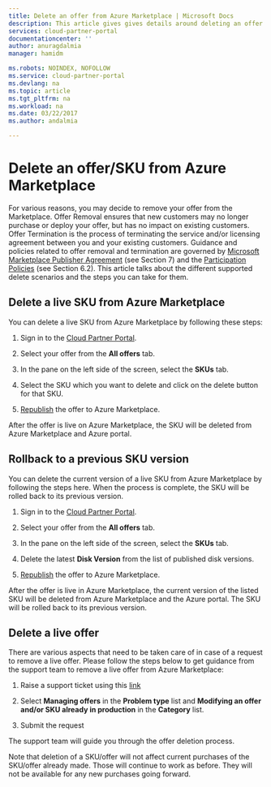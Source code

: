 ```yaml
---
title: Delete an offer from Azure Marketplace | Microsoft Docs
description: This article gives gives details around deleting an offer from Azure Marketplace
services: cloud-partner-portal
documentationcenter: ''
author: anuragdalmia
manager: hamidm

ms.robots: NOINDEX, NOFOLLOW
ms.service: cloud-partner-portal
ms.devlang: na
ms.topic: article
ms.tgt_pltfrm: na
ms.workload: na
ms.date: 03/22/2017
ms.author: andalmia

---
```

# Delete an offer/SKU from Azure Marketplace

For various reasons, you may decide to remove your offer from the Marketplace.  Offer Removal ensures that new customers may no longer purchase or deploy your offer, but has no impact on existing customers. Offer Termination is the process of terminating the service and/or licensing agreement between you and your existing customers.  Guidance and policies related to offer removal and termination are governed by [Microsoft Marketplace Publisher Agreement](http://go.microsoft.com/fwlink/?LinkID=699560) (see Section 7) and the [Participation Policies](https://azure.microsoft.com/support/legal/marketplace/participation-policies/) (see Section 6.2).   This article talks about the different supported delete scenarios and the steps you can take for them.

## Delete a live SKU from Azure Marketplace

You can delete a live SKU from Azure Marketplace by following these steps:

1.  Sign in to the [Cloud Partner Portal](https://cloudpartner.azure.com/).

2.  Select your offer from the **All offers** tab.

3.  In the pane on the left side of the screen, select the **SKUs** tab.

4.  Select the SKU which you want to delete and click on the delete button for that SKU.

5.  [Republish](./Cloud-partner-portal-make-offer-live-on-Azure-Marketplace.md) the offer to Azure Marketplace.

After the offer is live on Azure Marketplace, the SKU will be deleted from Azure Marketplace and Azure portal.

## Rollback to a previous SKU version

You can delete the current version of a live SKU from Azure Marketplace by following the steps here. When the process is complete, the SKU will be rolled back to its previous version.

1.  Sign in to the [Cloud Partner Portal](https://cloudpartner.azure.com/).

2.  Select your offer from the **All offers** tab.

3.  In the pane on the left side of the screen, select the **SKUs** tab.

4.  Delete the latest **Disk Version** from the list of published disk versions.

5.  [Republish](./Cloud-partner-portal-make-offer-live-on-Azure-Marketplace.md) the offer to Azure Marketplace.

After the offer is live in Azure Marketplace, the current version of the listed SKU will be deleted from Azure Marketplace and the Azure portal. The SKU will be rolled back to its previous version.

## Delete a live offer

There are various aspects that need to be taken care of in case of a request to remove a live offer. Please follow the steps below to get guidance from the support team to remove a live offer from Azure Marketplace:

1.  Raise a support ticket using this [link](https://go.microsoft.com/fwlink/?linkid=844975)

2.  Select **Managing offers** in the **Problem type** list and **Modifying an offer and/or SKU already in production** in the **Category** list.

3.  Submit the request

The support team will guide you through the offer deletion process.

Note that deletion of a SKU/offer will not affect current purchases of the SKU/offer already made. Those will continue to work as before. They will not be available for any new purchases going forward.  